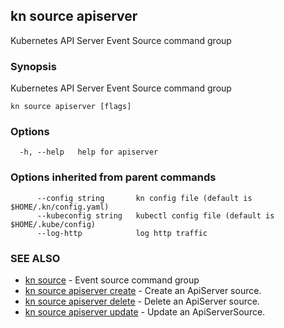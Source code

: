 ## kn source apiserver

Kubernetes API Server Event Source command group

### Synopsis

Kubernetes API Server Event Source command group

```
kn source apiserver [flags]
```

### Options

```
  -h, --help   help for apiserver
```

### Options inherited from parent commands

```
      --config string       kn config file (default is $HOME/.kn/config.yaml)
      --kubeconfig string   kubectl config file (default is $HOME/.kube/config)
      --log-http            log http traffic
```

### SEE ALSO

* [kn source](kn_source.md)	 - Event source command group
* [kn source apiserver create](kn_source_apiserver_create.md)	 - Create an ApiServer source.
* [kn source apiserver delete](kn_source_apiserver_delete.md)	 - Delete an ApiServer source.
* [kn source apiserver update](kn_source_apiserver_update.md)	 - Update an ApiServerSource.

